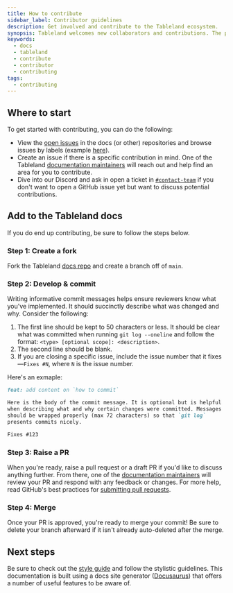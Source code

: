 ```yaml
---
title: How to contribute
sidebar_label: Contributor guidelines
description: Get involved and contribute to the Tableland ecosystem.
synopsis: Tableland welcomes new collaborators and contributions. The protocol is constantly growing and looking for help from community members, and we've open sourced all of our code, documentation, and tutorials to make this possible. Learn more about where to begin and stylistic guidelines & features about the docs site, in particular.
keywords:
  - docs
  - tableland
  - contribute
  - contributor
  - contributing
tags:
  - contributing
---
```


## Where to start

To get started with contributing, you can do the following:

- View the [open issues](https://github.com/tablelandnetwork/docs/issues) in the docs (or other) repositories and browse issues by labels (example [here](https://github.com/tablelandnetwork/js-tableland/labels)).
- Create an issue if there is a specific contribution in mind. One of the Tableland [documentation maintainers](/docs/contribute/maintainers) will reach out and help find an area for you to contribute.
- Dive into our Discord and ask in open a ticket in [`#contact-team`](https://discord.com/channels/592843512312102924/1000182412795445378) if you don't want to open a GitHub issue yet but want to discuss potential contributions.

## Add to the Tableland docs

If you do end up contributing, be sure to follow the steps below.

### Step 1: Create a fork

Fork the Tableland [docs repo](https://github.com/tablelandnetwork/docs) and create a branch off of `main`.

### Step 2: Develop & commit

Writing informative commit messages helps ensure reviewers know what you've implemented. It should succinctly describe what was changed and why. Consider the following:

1. The first line should be kept to 50 characters or less. It should be clear what was committed when running `git log --oneline` and follow the format: `<type> [optional scope]: <description>`.
2. The second line should be blank.
3. If you are closing a specific issue, include the issue number that it fixes—`Fixes #N`, where `N` is the issue number.

Here's an exmaple:

```markdown
feat: add content on `how to commit`

Here is the body of the commit message. It is optional but is helpful
when describing what and why certain changes were committed. Messages
should be wrapped properly (max 72 characters) so that `git log`
presents commits nicely.

Fixes #123
```

### Step 3: Raise a PR

When you're ready, raise a pull request or a draft PR if you'd like to discuss anything further. From there, one of the [documentation maintainers](/docs/contribute/maintainers) will review your PR and respond with any feedback or changes. For more help, read GitHub's best practices for [submitting pull requests](https://docs.github.com/en/pull-requests/collaborating-with-pull-requests/proposing-changes-to-your-work-with-pull-requests/about-pull-requests).

### Step 4: Merge

Once your PR is approved, you're ready to merge your commit! Be sure to delete your branch afterward if it isn't already auto-deleted after the merge.

## Next steps

Be sure to check out the [style guide](./style-guide) and follow the stylistic guidelines. This documentation is built using a docs site generator ([Docusaurus](https://docusaurus.io/)) that offers a number of useful features to be aware of.
